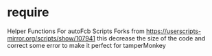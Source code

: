# require
Helper Functions For autoFcb Scripts
Forks from https://userscripts-mirror.org/scripts/show/107941
this decrease the size of the code and correct some error to make it perfect for tamperMonkey

